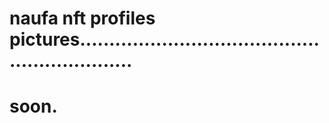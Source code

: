 # naufa nft profiles pictures..............................................................
# soon.
